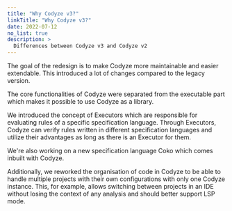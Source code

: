 ```yaml
---
title: "Why Codyze v3?"
linkTitle: "Why Codyze v3?"
date: 2022-07-12
no_list: true
description: >
  Differences between Codyze v3 and Codyze v2
---
```

The goal of the redesign is to make Codyze more maintainable and easier extendable.
This introduced a lot of changes compared to the legacy version.

The core functionalities of Codyze were separated from the executable part which makes it possible to use Codyze as a library.

We introduced the concept of Executors which are responsible for evaluating rules of a specific specification language.
Through Executors, Codyze can verify rules written in different specification languages and utilize their advantages as long as there is an Executor for them.

We're also working on a new specification language Coko which comes inbuilt with Codyze.

Additionally, we reworked the organisation of code in Codyze to be able to handle multiple projects with their own configurations with only one Codyze instance.
This, for example, allows switching between projects in an IDE without losing the context of any analysis and should better support LSP mode.
